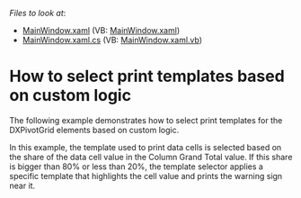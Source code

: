 <!-- default file list -->
*Files to look at*:

* [MainWindow.xaml](./CS/DXPivotGrid_SelectingPrintTemplate/MainWindow.xaml) (VB: [MainWindow.xaml](./VB/DXPivotGrid_SelectingPrintTemplate/MainWindow.xaml))
* [MainWindow.xaml.cs](./CS/DXPivotGrid_SelectingPrintTemplate/MainWindow.xaml.cs) (VB: [MainWindow.xaml.vb](./VB/DXPivotGrid_SelectingPrintTemplate/MainWindow.xaml.vb))
<!-- default file list end -->
# How to select print templates based on custom logic


<p>The following example demonstrates how to select print templates for the DXPivotGrid elements based on custom logic.</p><p>In this example, the template used to print data cells is selected based on the share of the data cell value in the Column Grand Total value. If this share is bigger than 80% or less than 20%, the template selector applies a specific template that highlights the cell value and prints the warning sign near it.</p>

<br/>


